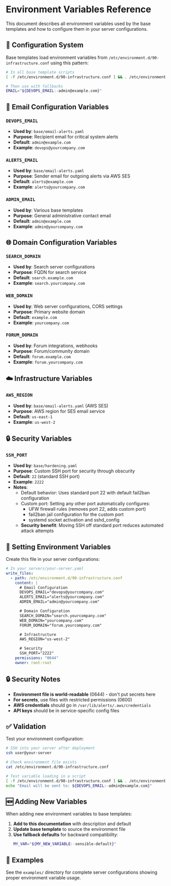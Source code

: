 # Environment Variables Reference

This document describes all environment variables used by the base templates and how to configure them in your server configurations.

## 🔧 Configuration System

Base templates load environment variables from `/etc/environment.d/90-infrastructure.conf` using this pattern:

```bash
# In all base template scripts
[ -f /etc/environment.d/90-infrastructure.conf ] && . /etc/environment.d/90-infrastructure.conf

# Then use with fallbacks
EMAIL="${DEVOPS_EMAIL:-admin@example.com}"
```

## 📧 Email Configuration Variables

### `DEVOPS_EMAIL`

- **Used by**: `base/email-alerts.yaml`
- **Purpose**: Recipient email for critical system alerts
- **Default**: `admin@example.com`
- **Example**: `devops@yourcompany.com`

### `ALERTS_EMAIL`

- **Used by**: `base/email-alerts.yaml`
- **Purpose**: Sender email for outgoing alerts via AWS SES
- **Default**: `alerts@example.com`
- **Example**: `alerts@yourcompany.com`

### `ADMIN_EMAIL`

- **Used by**: Various base templates
- **Purpose**: General administrative contact email
- **Default**: `admin@example.com`
- **Example**: `admin@yourcompany.com`

## 🌐 Domain Configuration Variables

### `SEARCH_DOMAIN`

- **Used by**: Search server configurations
- **Purpose**: FQDN for search service
- **Default**: `search.example.com`
- **Example**: `search.yourcompany.com`

### `WEB_DOMAIN`

- **Used by**: Web server configurations, CORS settings
- **Purpose**: Primary website domain
- **Default**: `example.com`
- **Example**: `yourcompany.com`

### `FORUM_DOMAIN`

- **Used by**: Forum integrations, webhooks
- **Purpose**: Forum/community domain
- **Default**: `forum.example.com`
- **Example**: `forum.yourcompany.com`

## ☁️ Infrastructure Variables

### `AWS_REGION`

- **Used by**: `base/email-alerts.yaml` (AWS SES)
- **Purpose**: AWS region for SES email service
- **Default**: `us-east-1`
- **Example**: `us-west-2`

## 🔒 Security Variables

### `SSH_PORT`

- **Used by**: `base/hardening.yaml`
- **Purpose**: Custom SSH port for security through obscurity
- **Default**: `22` (standard SSH port)
- **Example**: `2222`
- **Notes**:
  - Default behavior: Uses standard port 22 with default fail2ban configuration
  - Custom port: Setting any other port automatically configures:
    - UFW firewall rules (removes port 22, adds custom port)
    - fail2ban jail configuration for the custom port
    - systemd socket activation and sshd_config
  - **Security benefit**: Moving SSH off standard port reduces automated attack attempts

## 💾 Setting Environment Variables

Create this file in your server configurations:

```yaml
# In your servers/your-server.yaml
write_files:
  - path: /etc/environment.d/90-infrastructure.conf
    content: |
      # Email Configuration
      DEVOPS_EMAIL="devops@yourcompany.com"
      ALERTS_EMAIL="alerts@yourcompany.com"
      ADMIN_EMAIL="admin@yourcompany.com"

      # Domain Configuration
      SEARCH_DOMAIN="search.yourcompany.com"
      WEB_DOMAIN="yourcompany.com"
      FORUM_DOMAIN="forum.yourcompany.com"

      # Infrastructure
      AWS_REGION="us-west-2"

      # Security
      SSH_PORT="2222"
    permissions: "0644"
    owner: root:root
```

## 🔒 Security Notes

- **Environment file is world-readable** (0644) - don't put secrets here
- **For secrets**, use files with restricted permissions (0600)
- **AWS credentials** should go in `/var/lib/alerts/.aws/credentials`
- **API keys** should be in service-specific config files

## ✅ Validation

Test your environment configuration:

```bash
# SSH into your server after deployment
ssh user@your-server

# Check environment file exists
cat /etc/environment.d/90-infrastructure.conf

# Test variable loading in a script
[ -f /etc/environment.d/90-infrastructure.conf ] && . /etc/environment.d/90-infrastructure.conf
echo "Email will be sent to: ${DEVOPS_EMAIL:-admin@example.com}"
```

## 🆕 Adding New Variables

When adding new environment variables to base templates:

1. **Add to this documentation** with description and default
2. **Update base template** to source the environment file
3. **Use fallback defaults** for backward compatibility:
   ```bash
   MY_VAR="${MY_NEW_VARIABLE:-sensible-default}"
   ```

## 📖 Examples

See the `examples/` directory for complete server configurations showing proper environment variable usage.
